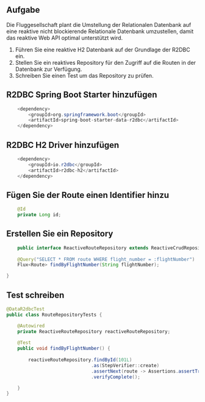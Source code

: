 ## Aufgabe

Die Fluggesellschaft plant die Umstellung der Relationalen Datenbank auf eine reaktive nicht blockierende Relationale Datenbank umzustellen, damit das reaktive Web API optimal unterstützt wird.

1. Führen Sie eine reaktive H2 Datenbank auf der Grundlage der R2DBC ein.
2. Stellen Sie ein reaktives Repository für den Zugriff auf die Routen in der Datenbank zur Verfügung.
3. Schreiben Sie einen Test um das Repository zu prüfen.


## R2DBC Spring Boot Starter hinzufügen 

```java
	<dependency>
		<groupId>org.springframework.boot</groupId>
		<artifactId>spring-boot-starter-data-r2dbc</artifactId>
	</dependency>

```


## R2DBC H2 Driver hinzufügen 

```java
	<dependency>
		<groupId>io.r2dbc</groupId>
		<artifactId>r2dbc-h2</artifactId>
	</dependency>

```

## Fügen Sie der Route einen Identifier hinzu 


```java
	@Id
	private Long id;

```

## Erstellen Sie ein Repository

```java
	public interface ReactiveRouteRepository extends ReactiveCrudRepository<Route, Long>{
	
	@Query("SELECT * FROM route WHERE flight_number = :flightNumber")
    Flux<Route> findByFlightNumber(String flightNumber);

}
```

## Test schreiben 

```java
@DataR2dbcTest
public class RouteRepositoryTests {

    @Autowired
    private ReactiveRouteRepository reactiveRouteRepository;
    
    @Test
    public void findByFlightNumber() {
        	
    	reactiveRouteRepository.findById(101L)
    						   .as(StepVerifier::create)
    	                       .assertNext(route -> Assertions.assertTrue(route.getId().equals(101L)))
    	                       .verifyComplete();

    }
}
```



